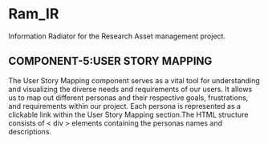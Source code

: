 # Ram_IR
Information Radiator for the Research Asset management project.

<h2>COMPONENT-5:USER STORY MAPPING</h2>

The User Story Mapping component serves as a vital tool for understanding and visualizing the diverse needs and requirements of our users. It allows us to map out different personas and their respective goals, frustrations, and requirements within our project. Each persona is represented as a clickable link within the User Story Mapping section.The HTML structure consists of < div > elements containing the personas names and descriptions.
